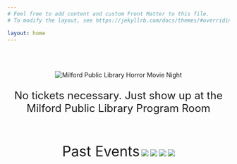 ```yaml
---
# Feel free to add content and custom Front Matter to this file.
# To modify the layout, see https://jekyllrb.com/docs/themes/#overriding-theme-defaults

layout: home
---
```


<center>
<p style="margin-top:4rem;">
<img alt="Milford Public Library Horror Movie Night" src="/assets/Feb27.png">
<p style="font-size: 1.5rem;">No tickets necessary. Just show up at the Milford Public Library Program Room</p>


<p style="margin-top:4rem;">
  <span style="font-size: 2rem;">Past Events</span>
  <img src="/assets/past1.jpg">
  <img src="/assets/past2.jpg">
  <img src="/assets/past3.jpg">
  <img src="/assets/past4.jpg">
  
